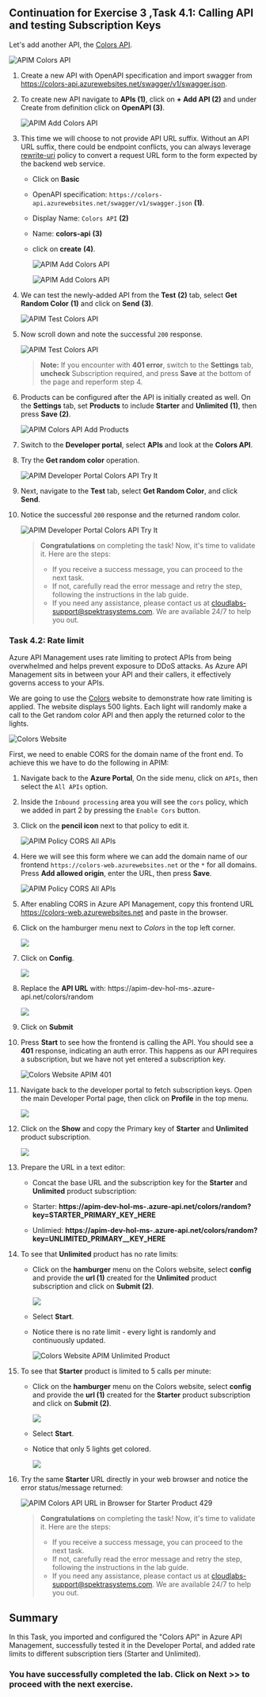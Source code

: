 ## Continuation for Exercise 3 ,Task 4.1: Calling API and testing Subscription Keys

Let's add another API, the [Colors API](https://colors-api.azurewebsites.net/swagger/v1/swagger.json).

![APIM Colors API](media3/01.png)

1. Create a new API with OpenAPI specification and import swagger from <https://colors-api.azurewebsites.net/swagger/v1/swagger.json>.
1. To create new API navigate to **APIs (1)**, click on **+ Add API (2)** and under Create from definition click on **OpenAPI (3)**.

      ![APIM Add Colors API](media3/P8-T4.1-S2.png)
  
1. This time we will choose to not provide API URL suffix. Without an API URL suffix, there could be endpoint conflicts, you can always leverage [rewrite-uri](https://learn.microsoft.com/en-us/azure/api-management/api-management-transformation-policies#RewriteURL) policy to convert a request URL form to the form expected by the backend web service.

      - Click on **Basic**
      - OpenAPI specification: `https://colors-api.azurewebsites.net/swagger/v1/swagger.json` **(1)**.
      - Display Name: `Colors API` **(2)**
      - Name: **colors-api** **(3)**
      - click on **create** **(4)**.

        ![APIM Add Colors API](media3/openapi.png)

        ![APIM Add Colors API](media3/03.png)

1. We can test the newly-added API from the **Test** **(2)** tab, select **Get Random Color** **(1)** and click on **Send** **(3)**.

      ![APIM Test Colors API](media3/P8-T4.1-STesta.png)

1. Now scroll down and note the successful `200` response.

      ![APIM Test Colors API](media3/04.png)

   > **Note:** If you encounter with **401 error**, switch to the **Settings** tab, **uncheck** Subscription required, and press **Save** at the bottom of the page and reperform step 4.

1. Products can be configured after the API is initially created as well. On the **Settings** tab, set **Products** to include **Starter** and **Unlimited** **(1)**, then press **Save (2)**.

      ![APIM Colors API Add Products](media3/05a.png)

1. Switch to the **Developer portal**, select **APIs** and look at the **Colors API**.

1. Try the **Get random color** operation.

      ![APIM Developer Portal Colors API Try It](media/api-22.png)

1. Next, navigate to the **Test** tab, select **Get Random Color**, and click **Send**.

1. Notice the successful `200` response and the returned random color.

      ![APIM Developer Portal Colors API Try It](media/api-21.png)

   > **Congratulations** on completing the task! Now, it's time to validate it. Here are the steps:
   > - If you receive a success message, you can proceed to the next task.
   > - If not, carefully read the error message and retry the step, following the instructions in the lab guide. 
   > - If you need any assistance, please contact us at cloudlabs-support@spektrasystems.com. We are available 24/7 to help you out.

      <validation step="11eb4759-b54b-4e41-a546-e2fa3d86e8e9" />

### Task 4.2: Rate limit

Azure API Management uses rate limiting to protect APIs from being overwhelmed and helps prevent exposure to DDoS attacks. As Azure API Management sits in between your API and their callers, it effectively governs access to your APIs.  

We are going to use the [Colors](https://colors-web.azurewebsites.net) website to demonstrate how rate limiting is applied. The website displays 500 lights. Each light will randomly make a call to the Get random color API and then apply the returned color to the lights.

![Colors Website](media3/08.png)

First, we need to enable CORS for the domain name of the front end. To achieve this we have to do the following in APIM:

1. Navigate back to the **Azure Portal**, On the side menu, click on `APIs`, then select the `All APIs` option.
1. Inside the `Inbound processing` area you will see the `cors` policy, which we added in part 2 by pressing the `Enable Cors` button.
1. Click on the **pencil icon** next to that policy to edit it.

      ![APIM Policy CORS All APIs](media3/all-api.png)  

1. Here we will see this form where we can add the domain name of our frontend `https://colors-web.azurewebsites.net` or the `*` for all domains. Press **Add allowed origin**, enter the URL, then press **Save**.

      ![APIM Policy CORS All APIs](media3/10a.png)

1. After enabling CORS in Azure API Management, copy this frontend URL <https://colors-web.azurewebsites.net> and paste in the browser.

1. Click on the hamburger menu next to *Colors* in the top left corner.

      ![](./media3/hamburgermenu.png)
   
1. Click on **Config**.

      ![](./media3/config.png)
   
1. Replace the **API URL** with: https://apim-dev-hol-ms-<inject key="Deployment ID" enableCopy="false" />.azure-api.net/colors/random

      ![](./media3/colors.png)

1. Click on **Submit**

1. Press **Start** to see how the frontend is calling the API. You should see a **401** response, indicating an auth error. This happens as our API requires a subscription, but we have not yet entered a subscription key.

      ![Colors Website APIM 401](media3/11.png)

1. Navigate back to the developer portal to fetch subscription keys. Open the main Developer Portal page, then click on **Profile** in the top menu.

      ![](./media/api-23.png)

1. Click on the **Show** and copy the Primary key of **Starter** and **Unlimited** product subscription.

      ![](./media/api-24.png)
        
1. Prepare the URL in a text editor:

      - Concat the base URL and the subscription key for the **Starter** and **Unlimited** product subscription:
      
      - Starter: **https://apim-dev-hol-ms-<inject key="Deployment ID" enableCopy="false" />.azure-api.net/colors/random?key=STARTER_PRIMARY_KEY_HERE**
        
      - Unlimied: **https://apim-dev-hol-ms-<inject key="Deployment ID" enableCopy="false" />.azure-api.net/colors/random?key=UNLIMITED_PRIMARY__KEY_HERE**
    
1. To see that **Unlimited** product has no rate limits:
    
      - Click on the **hamburger** menu on the Colors website, select **config** and provide the **url (1)** created for the **Unlimited** product subscription and click on **Submit (2)**.

        ![](./media/1.png)
      
      - Select **Start**.
    
      - Notice there is no rate limit - every light is randomly and continuously updated. 

         ![Colors Website APIM Unlimited Product](media3/12.png)

1. To see that **Starter** product is limited to 5 calls per minute:
   
      - Click on the **hamburger** menu on the Colors website, select **config** and provide the **url (1)** created for the **Starter** product subscription and click on **Submit (2)**.

        ![](./media/2.png)
    
      - Select **Start**.
    
      - Notice that only 5 lights get colored.

         ![](./media3/colors1.png)

1. Try the same **Starter** URL directly in your web browser and notice the error status/message returned:

      ![APIM Colors API URL in Browser for Starter Product 429 ](../../assets/images/apim-color-api-url-in-browser-starter-product-429.png)


   > **Congratulations** on completing the task! Now, it's time to validate it. Here are the steps:
   > - If you receive a success message, you can proceed to the next task.
   > - If not, carefully read the error message and retry the step, following the instructions in the lab guide. 
   > - If you need any assistance, please contact us at cloudlabs-support@spektrasystems.com. We are available 24/7 to help you out.

      <validation step="1f76f1e2-0059-4133-a585-99bc3ec5846e" />

## Summary

In this Task, you imported and configured the "Colors API" in Azure API Management, successfully tested it in the Developer Portal, and added rate limits to different subscription tiers (Starter and Unlimited).

### You have successfully completed the lab. Click on **Next >>** to proceed with the next exercise.
